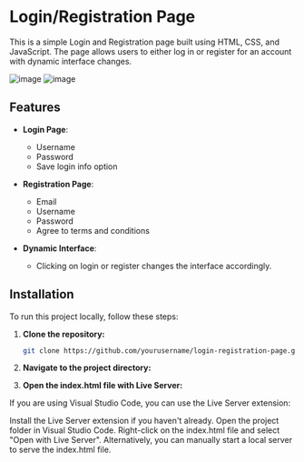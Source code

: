 # Login/Registration Page

This is a simple Login and Registration page built using HTML, CSS, and JavaScript. The page allows users to either log in or register for an account with dynamic interface changes.

![image](https://github.com/user-attachments/assets/9286f1c2-33af-480a-b545-0b9fbf77a83f)
![image](https://github.com/user-attachments/assets/c247e030-c15c-4922-8714-439ba4302d4b)



## Features

- **Login Page**: 
  - Username
  - Password
  - Save login info option

- **Registration Page**:
  - Email
  - Username
  - Password
  - Agree to terms and conditions

- **Dynamic Interface**: 
  - Clicking on login or register changes the interface accordingly.

## Installation

To run this project locally, follow these steps:

1. **Clone the repository:**

   ```bash
   git clone https://github.com/yourusername/login-registration-page.git

2. **Navigate to the project directory:**

3. **Open the index.html file with Live Server:**

If you are using Visual Studio Code, you can use the Live Server extension:

Install the Live Server extension if you haven't already.
Open the project folder in Visual Studio Code.
Right-click on the index.html file and select "Open with Live Server".
Alternatively, you can manually start a local server to serve the index.html file.

